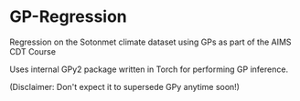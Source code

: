 # GP-Regression
Regression on the Sotonmet climate dataset using GPs as part of the AIMS CDT Course

Uses internal GPy2 package written in Torch for performing GP inference.

(Disclaimer: Don't expect it to supersede GPy anytime soon!)
